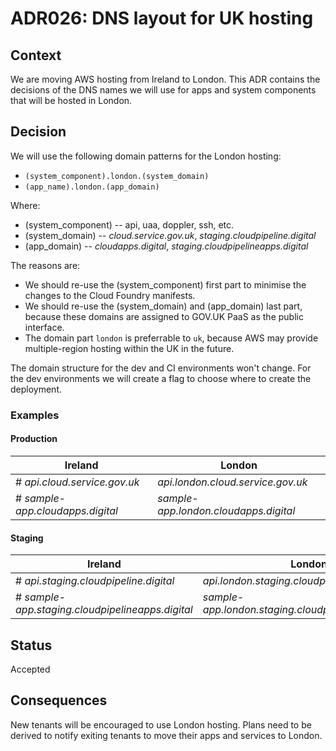 # ADR026: DNS layout for UK hosting

## Context

We are moving AWS hosting from Ireland to London. This ADR contains the decisions of the DNS names we will use for apps and system components that will be hosted in London.

## Decision

We will use the following domain patterns for the London hosting:

* `(system_component).london.(system_domain)`
* `(app_name).london.(app_domain)`

Where:

* (system_component) -- api, uaa, doppler, ssh, etc.
* (system_domain) -- _cloud.service.gov.uk_, _staging.cloudpipeline.digital_
* (app_domain) -- _cloudapps.digital_, _staging.cloudpipelineapps.digital_

The reasons are:

* We should re-use the (system_component) first part to minimise the changes to the Cloud Foundry manifests.
* We should re-use the (system_domain) and (app_domain) last part, because these domains are assigned to GOV.UK PaaS as the public interface.
* The domain part `london` is preferrable to `uk`, because AWS may provide multiple-region hosting within the UK in the future.

The domain structure for the dev and CI environments won't change. For the dev environments we will create a flag to choose where to create the deployment.

### Examples

#### Production

|Ireland|London|
|----|------|
|# _api.cloud.service.gov.uk_|_api.london.cloud.service.gov.uk_|
|# _sample-app.cloudapps.digital_|_sample-app.london.cloudapps.digital_|

#### Staging

|Ireland|London|
|----|------|
|# _api.staging.cloudpipeline.digital_|_api.london.staging.cloudpipeline.digital_|
|# _sample-app.staging.cloudpipelineapps.digital_|_sample-app.london.staging.cloudpipelineapps.digital_|

## Status

Accepted

## Consequences

New tenants will be encouraged to use London hosting. Plans need to be derived to notify exiting tenants to move their apps and services to London.
